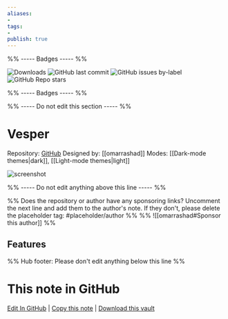 ```yaml
---
aliases:
- 
tags: 
- 
publish: true
---
```


%% ----- Badges ----- %%

![Downloads](https://img.shields.io/badge/downloads-1385-573E7A?style=for-the-badge&logo=)
![GitHub last commit](https://img.shields.io/github/last-commit/omarrashad/obsidian-vesper?color=573E7A&label=last%20update&logo=github&style=for-the-badge)
![GitHub issues by-label](https://img.shields.io/github/issues/omarrashad/obsidian-vesper/help%20wanted?color=573E7A&logo=github&style=for-the-badge) 
![GitHub Repo stars](https://img.shields.io/github/stars/omarrashad/obsidian-vesper?color=573E7A&logo=github&style=for-the-badge)

%% ----- Badges ----- %%

%% ----- Do not edit this section ----- %%

# Vesper

Repository: [GitHub](https://github.com/omarrashad/obsidian-vesper)
Designed by: [[omarrashad]]
Modes: [[Dark-mode themes|dark]], [[Light-mode themes|light]]



![screenshot](https://github.com/omarrashad/obsidian-vesper/raw/HEAD/assets/cover.png)

%% ----- Do not edit anything above this line ----- %% 

%% Does the repository or author have any sponsoring links? Uncomment the next line and add them to the author's note. If they don't, please delete the placeholder tag: #placeholder/author %%
%% ![[omarrashad#Sponsor this author]] %%


## Features



%% Hub footer: Please don't edit anything below this line %%

# This note in GitHub

<span class="git-footer">[Edit In GitHub](https://github.dev/obsidian-community/obsidian-hub/blob/main/02%20-%20Community%20Expansions/02.05%20All%20Community%20Expansions/Themes/Vesper.md "git-hub-edit-note") | [Copy this note](https://raw.githubusercontent.com/obsidian-community/obsidian-hub/main/02%20-%20Community%20Expansions/02.05%20All%20Community%20Expansions/Themes/Vesper.md "git-hub-copy-note") | [Download this vault](https://github.com/obsidian-community/obsidian-hub/archive/refs/heads/main.zip "git-hub-download-vault") </span>
